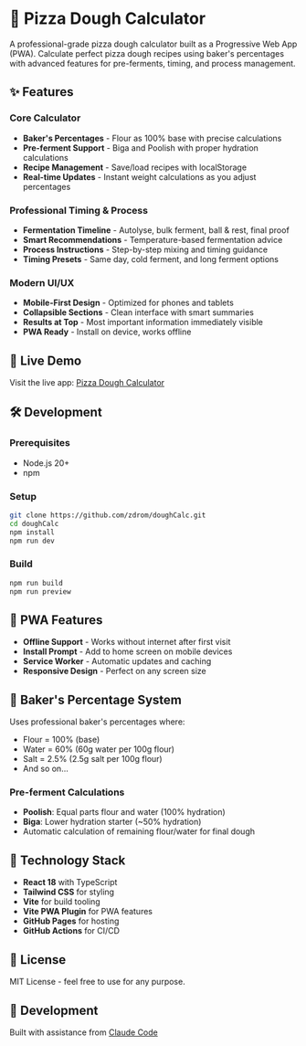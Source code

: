 # 🍕 Pizza Dough Calculator

A professional-grade pizza dough calculator built as a Progressive Web App (PWA). Calculate perfect pizza dough recipes using baker's percentages with advanced features for pre-ferments, timing, and process management.

## ✨ Features

### Core Calculator
- **Baker's Percentages** - Flour as 100% base with precise calculations
- **Pre-ferment Support** - Biga and Poolish with proper hydration calculations
- **Recipe Management** - Save/load recipes with localStorage
- **Real-time Updates** - Instant weight calculations as you adjust percentages

### Professional Timing & Process
- **Fermentation Timeline** - Autolyse, bulk ferment, ball & rest, final proof
- **Smart Recommendations** - Temperature-based fermentation advice
- **Process Instructions** - Step-by-step mixing and timing guidance
- **Timing Presets** - Same day, cold ferment, and long ferment options

### Modern UI/UX
- **Mobile-First Design** - Optimized for phones and tablets
- **Collapsible Sections** - Clean interface with smart summaries
- **Results at Top** - Most important information immediately visible
- **PWA Ready** - Install on device, works offline

## 🚀 Live Demo

Visit the live app: [Pizza Dough Calculator](https://zdrom.github.io/doughCalc/)

## 🛠️ Development

### Prerequisites
- Node.js 20+
- npm

### Setup
```bash
git clone https://github.com/zdrom/doughCalc.git
cd doughCalc
npm install
npm run dev
```

### Build
```bash
npm run build
npm run preview
```

## 📱 PWA Features

- **Offline Support** - Works without internet after first visit
- **Install Prompt** - Add to home screen on mobile devices
- **Service Worker** - Automatic updates and caching
- **Responsive Design** - Perfect on any screen size

## 🎯 Baker's Percentage System

Uses professional baker's percentages where:
- Flour = 100% (base)
- Water = 60% (60g water per 100g flour)
- Salt = 2.5% (2.5g salt per 100g flour)
- And so on...

### Pre-ferment Calculations
- **Poolish**: Equal parts flour and water (100% hydration)
- **Biga**: Lower hydration starter (~50% hydration)
- Automatic calculation of remaining flour/water for final dough

## 🔧 Technology Stack

- **React 18** with TypeScript
- **Tailwind CSS** for styling
- **Vite** for build tooling
- **Vite PWA Plugin** for PWA features
- **GitHub Pages** for hosting
- **GitHub Actions** for CI/CD

## 📄 License

MIT License - feel free to use for any purpose.

## 🤖 Development

Built with assistance from [Claude Code](https://claude.ai/code)